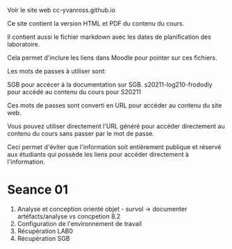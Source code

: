 Voir le site web cc-yvanross.github.io

Ce site contient la version HTML et PDF du contenu du cours.

Il contient aussi le fichier markdown avec les dates de planification des laboratoire.

Cela permet d'inclure les liens dans Moodle pour pointer sur ces fichiers.

Les mots de passes à utiliser sont:

SGB pour accécer à la documentation sur SGB.
s20211-log210-frododly pour accédé au contenu du cours pour S20211

Ces mots de passes sont converti en URL pour accéder au contenu du site web.

Vous pouvez utiliser directement l'URL généré pour accéder directement au contenu du cours sans passer par le mot de passe.

Ceci permet d'éviter que l'information soit entièrement publique et réservé aux étudiants qui possède les liens pour accéder directement à l'information.


# Seance 01
1. Analyse et conception orienté objet - survol -> documenter artéfacts/analyse vs concpetion  8.2
2. Configuration de l'environnement de travail
3. Récupération LAB0
4. Récupération SGB


